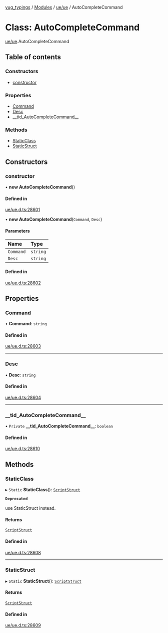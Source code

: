 [yug_typings](../README.md) / [Modules](../modules.md) / [ue/ue](../modules/ue_ue.md) / AutoCompleteCommand

# Class: AutoCompleteCommand

[ue/ue](../modules/ue_ue.md).AutoCompleteCommand

## Table of contents

### Constructors

- [constructor](ue_ue.AutoCompleteCommand.md#constructor)

### Properties

- [Command](ue_ue.AutoCompleteCommand.md#command)
- [Desc](ue_ue.AutoCompleteCommand.md#desc)
- [\_\_tid\_AutoCompleteCommand\_\_](ue_ue.AutoCompleteCommand.md#__tid_autocompletecommand__)

### Methods

- [StaticClass](ue_ue.AutoCompleteCommand.md#staticclass)
- [StaticStruct](ue_ue.AutoCompleteCommand.md#staticstruct)

## Constructors

### constructor

• **new AutoCompleteCommand**()

#### Defined in

[ue/ue.d.ts:28601](https://github.com/YugMetaverse/yug_typings/blob/25cad34/ue/ue.d.ts#L28601)

• **new AutoCompleteCommand**(`Command`, `Desc`)

#### Parameters

| Name | Type |
| :------ | :------ |
| `Command` | `string` |
| `Desc` | `string` |

#### Defined in

[ue/ue.d.ts:28602](https://github.com/YugMetaverse/yug_typings/blob/25cad34/ue/ue.d.ts#L28602)

## Properties

### Command

• **Command**: `string`

#### Defined in

[ue/ue.d.ts:28603](https://github.com/YugMetaverse/yug_typings/blob/25cad34/ue/ue.d.ts#L28603)

___

### Desc

• **Desc**: `string`

#### Defined in

[ue/ue.d.ts:28604](https://github.com/YugMetaverse/yug_typings/blob/25cad34/ue/ue.d.ts#L28604)

___

### \_\_tid\_AutoCompleteCommand\_\_

• `Private` **\_\_tid\_AutoCompleteCommand\_\_**: `boolean`

#### Defined in

[ue/ue.d.ts:28610](https://github.com/YugMetaverse/yug_typings/blob/25cad34/ue/ue.d.ts#L28610)

## Methods

### StaticClass

▸ `Static` **StaticClass**(): [`ScriptStruct`](ue_ue.ScriptStruct.md)

**`Deprecated`**

use StaticStruct instead.

#### Returns

[`ScriptStruct`](ue_ue.ScriptStruct.md)

#### Defined in

[ue/ue.d.ts:28608](https://github.com/YugMetaverse/yug_typings/blob/25cad34/ue/ue.d.ts#L28608)

___

### StaticStruct

▸ `Static` **StaticStruct**(): [`ScriptStruct`](ue_ue.ScriptStruct.md)

#### Returns

[`ScriptStruct`](ue_ue.ScriptStruct.md)

#### Defined in

[ue/ue.d.ts:28609](https://github.com/YugMetaverse/yug_typings/blob/25cad34/ue/ue.d.ts#L28609)
